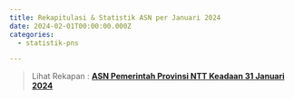 ```yaml
---
title: Rekapitulasi & Statistik ASN per Januari 2024
date: 2024-02-01T00:00:00.000Z
categories:
  - statistik-pns

---
```


> Lihat Rekapan : **[ASN Pemerintah Provinsi NTT Keadaan 31 Januari 2024](https://bkd.nttprov.go.id/web/wp-content/uploads/2024/02/bkd-ntt-rekap-asn-Januari-2024.pdf)**
